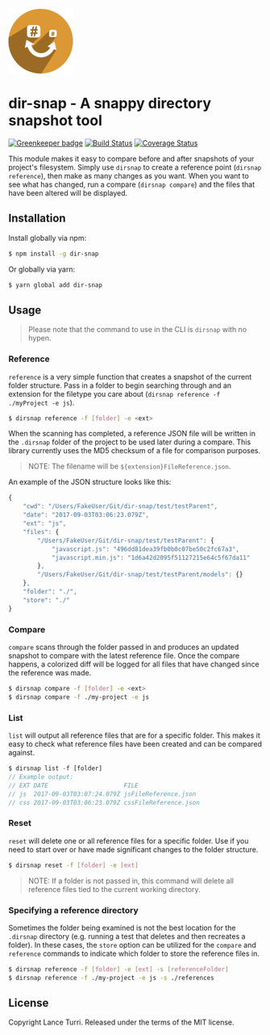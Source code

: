 
![dir-snap](./images/logo.png)


# dir-snap - A snappy directory snapshot tool

[![Greenkeeper badge](https://badges.greenkeeper.io/LanceTurri/dir-snap.svg)](https://greenkeeper.io/)
[![Build Status](https://travis-ci.org/LanceTurri/dir-snap.svg?branch=develop)](https://travis-ci.org/LanceTurri/dir-snap)
[![Coverage Status](https://coveralls.io/repos/github/LanceTurri/dir-snap/badge.svg?branch=develop)](https://coveralls.io/github/LanceTurri/dir-snap?branch=develop)

This module makes it easy to compare before and after snapshots of your project's filesystem. Simply use `dirsnap` to create a reference point (`dirsnap reference`), then make as many changes as you want. When you want to see what has changed, run a compare (`dirsnap compare`) and the files that have been altered will be displayed.

## Installation

Install globally via npm:

```sh
$ npm install -g dir-snap
```

Or globally via yarn:

```sh
$ yarn global add dir-snap
```

## Usage

> Please note that the command to use in the CLI is `dirsnap` with no hypen.

### Reference

`reference` is a very simple function that creates a snapshot of the current folder structure. Pass in a folder to begin searching through and an extension for the filetype you care about (`dirsnap reference -f ./myProject -e js`).

```sh
$ dirsnap reference -f [folder] -e <ext>
```

When the scanning has completed, a reference JSON file will be written in the `.dirsnap` folder of the project to be used later during a compare. This library currently uses the MD5 checksum of a file for comparison purposes.

> NOTE: The filename will be `${extension}FileReference.json`.

An example of the JSON structure looks like this:
```javascript
{
    "cwd": "/Users/FakeUser/Git/dir-snap/test/testParent",
    "date": "2017-09-03T03:06:23.079Z",
    "ext": "js",
    "files": {
        "/Users/FakeUser/Git/dir-snap/test/testParent": {
            "javascript.js": "496dd81dea39fb0b0c07be50c2fc67a3",
            "javascript.min.js": "1d6a42d2095f51127215e64c5f67da11"
        },
        "/Users/FakeUser/Git/dir-snap/test/testParent/models": {}
    },
    "folder": "./",
    "store": "./"
}
```

### Compare

`compare` scans through the folder passed in and produces an updated snapshot to compare with the latest reference file. Once the compare happens, a colorized diff will be logged for all files that have changed since the reference was made.

```sh
$ dirsnap compare -f [folder] -e <ext>
$ dirsnap compare -f ./my-project -e js
```

### List
`list` will output all reference files that are for a specific folder. This makes it easy to check what reference files have been created and can be compared against.

```javascript
$ dirsnap list -f [folder]
// Example output:
// EXT DATE                     FILE
// js  2017-09-03T03:07:24.079Z jsFileReference.json
// css 2017-09-03T03:06:23.079Z cssFileReference.json
```

### Reset
`reset` will delete one or all reference files for a specific folder. Use if you need to start over or have made significant changes to the folder structure.

```sh
$ dirsnap reset -f [folder] -e [ext]
```

> NOTE: If a folder is not passed in, this command will delete all reference files tied to the current working directory.

### Specifying a reference directory
Sometimes the folder being examined is not the best location for the `.dirsnap` directory (e.g. running a test that deletes and then recreates a folder). In these cases, the `store` option can be utilized for the `compare` and `reference` commands to indicate which folder to store the reference files in.

```sh
$ dirsnap reference -f [folder] -e [ext] -s [referenceFolder]
$ dirsnap reference -f ./my-project -e js -s ./references
```

## License

Copyright Lance Turri. Released under the terms of the MIT license.